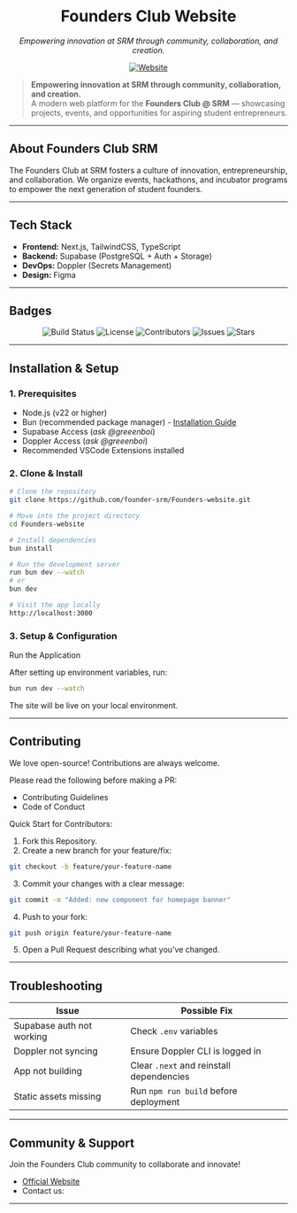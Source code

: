 <p align="center">
</p>

<h1 align="center">Founders Club Website</h1>

<p align="center">
  <em>Empowering innovation at SRM through community, collaboration, and creation.</em>
</p>

<p align="center">
  <a href="https://www.thefoundersclub.in/" target="_blank">
    <img src="https://img.shields.io/badge/Visit%20Live%20Website-0078D7?style=for-the-badge&logo=google-chrome&logoColor=white" alt="Website" />
  </a>
</p>

> **Empowering innovation at SRM through community, collaboration, and creation.**  
> A modern web platform for the **Founders Club @ SRM** — showcasing projects, events, and opportunities for aspiring student entrepreneurs.

---

## About Founders Club SRM

The Founders Club at SRM fosters a culture of innovation, entrepreneurship, and collaboration.
We organize events, hackathons, and incubator programs to empower the next generation of student founders.

---

## Tech Stack

- **Frontend:** Next.js, TailwindCSS, TypeScript  
- **Backend:** Supabase (PostgreSQL + Auth + Storage)  
- **DevOps:** Doppler (Secrets Management)  
- **Design:** Figma  

---

## Badges

<p align="center">
  <img src="https://img.shields.io/github/actions/workflow/status/founder-srm/Founders-website/deploy.yml?label=Build&style=for-the-badge" alt="Build Status" />
  <img src="https://img.shields.io/github/license/founder-srm/Founders-website?style=for-the-badge" alt="License" />
  <img src="https://img.shields.io/github/contributors/founder-srm/Founders-website?style=for-the-badge" alt="Contributors" />
  <img src="https://img.shields.io/github/issues/founder-srm/Founders-website?style=for-the-badge" alt="Issues" />
  <img src="https://img.shields.io/github/stars/founder-srm/Founders-website?style=for-the-badge" alt="Stars" />
</p>

---

## Installation & Setup

### 1. Prerequisites

- Node.js (v22 or higher)
- Bun (recommended package manager) - [Installation Guide](https://bun.com/docs/installation)
- Supabase Access (_ask @greeenboi_)
- Doppler Access (_ask @greeenboi_)
- Recommended VSCode Extensions installed


### 2. Clone & Install

```bash
# Clone the repository
git clone https://github.com/founder-srm/Founders-website.git

# Move into the project directory
cd Founders-website

# Install dependencies
bun install

# Run the development server
run bun dev --watch
# or
bun dev

# Visit the app locally
http://localhost:3000

```

### 3. Setup & Configuration

Run the Application

After setting up environment variables, run:
```bash
bun run dev --watch
```
The site will be live on your local environment.

---

## Contributing

We love open-source! Contributions are always welcome.

Please read the following before making a PR:
- Contributing Guidelines
- Code of Conduct

Quick Start for Contributors:
1. Fork this Repository.
2. Create a new branch for your feature/fix:
```bash
git checkout -b feature/your-feature-name
```
3. Commit your changes with a clear message:
```bash
git commit -m "Added: new component for homepage banner"
```
4. Push to your fork:
```bash
git push origin feature/your-feature-name
```
5. Open a Pull Request describing what you’ve changed.

---

## Troubleshooting

| Issue                     | Possible Fix                             |
| ------------------------- | ---------------------------------------- |
| Supabase auth not working | Check `.env` variables                   |
| Doppler not syncing       | Ensure Doppler CLI is logged in          |
| App not building          | Clear `.next` and reinstall dependencies |
| Static assets missing     | Run `npm run build` before deployment    |

---

## Community & Support

Join the Founders Club community to collaborate and innovate!
- [Official Website](https://www.thefoundersclub.in/)
- Contact us: 

---
